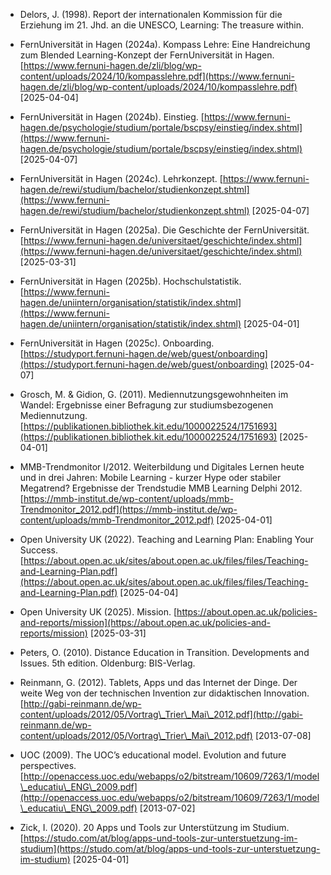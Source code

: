 <!-- filename: 99_Literatur.md -->
<!-- title: Literatur -->

- Delors, J. (1998). Report der internationalen Kommission für die Erziehung im 21. Jhd. an die UNESCO, Learning: The treasure within.

- FernUniversität in Hagen (2024a). Kompass Lehre: Eine Handreichung zum Blended Learning-Konzept der FernUniversität in Hagen.
[https://www.fernuni-hagen.de/zli/blog/wp-content/uploads/2024/10/kompasslehre.pdf](https://www.fernuni-hagen.de/zli/blog/wp-content/uploads/2024/10/kompasslehre.pdf) \[2025-04-04]

- FernUniversität in Hagen (2024b). Einstieg. [https://www.fernuni-hagen.de/psychologie/studium/portale/bscpsy/einstieg/index.shtml](https://www.fernuni-hagen.de/psychologie/studium/portale/bscpsy/einstieg/index.shtml) \[2025-04-07]

- FernUniversität in Hagen (2024c). Lehrkonzept. [https://www.fernuni-hagen.de/rewi/studium/bachelor/studienkonzept.shtml](https://www.fernuni-hagen.de/rewi/studium/bachelor/studienkonzept.shtml) \[2025-04-07]

- FernUniversität in Hagen (2025a). Die Geschichte der FernUniversität. [https://www.fernuni-hagen.de/universitaet/geschichte/index.shtml](https://www.fernuni-hagen.de/universitaet/geschichte/index.shtml) \[2025-03-31]

- FernUniversität in Hagen (2025b). Hochschulstatistik. [https://www.fernuni-hagen.de/uniintern/organisation/statistik/index.shtml](https://www.fernuni-hagen.de/uniintern/organisation/statistik/index.shtml) \[2025-04-01]


- FernUniversität in Hagen (2025c). Onboarding. [https://studyport.fernuni-hagen.de/web/guest/onboarding](https://studyport.fernuni-hagen.de/web/guest/onboarding) \[2025-04-07]

- Grosch, M. & Gidion, G. (2011). Mediennutzungsgewohnheiten im Wandel: Ergebnisse einer Befragung zur studiumsbezogenen Mediennutzung. [https://publikationen.bibliothek.kit.edu/1000022524/1751693](https://publikationen.bibliothek.kit.edu/1000022524/1751693) \[2025-04-01]

- MMB-Trendmonitor I/2012. Weiterbildung und Digitales Lernen heute und in drei Jahren: Mobile Learning - kurzer Hype oder stabiler Megatrend? Ergebnisse der Trendstudie MMB Learning Delphi 2012. [https://mmb-institut.de/wp-content/uploads/mmb-Trendmonitor_2012.pdf](https://mmb-institut.de/wp-content/uploads/mmb-Trendmonitor_2012.pdf) \[2025-04-01]

- Open University UK (2022). Teaching and Learning Plan: Enabling Your Success. [https://about.open.ac.uk/sites/about.open.ac.uk/files/files/Teaching-and-Learning-Plan.pdf](https://about.open.ac.uk/sites/about.open.ac.uk/files/files/Teaching-and-Learning-Plan.pdf) \[2025-04-04]

- Open University UK (2025). Mission. [https://about.open.ac.uk/policies-and-reports/mission](https://about.open.ac.uk/policies-and-reports/mission) \[2025-03-31]

- Peters, O. (2010). Distance Education in Transition. Developments and Issues. 5th edition. Oldenburg: BIS-Verlag.

- Reinmann, G. (2012). Tablets, Apps und das Internet der Dinge. Der weite Weg von der technischen Invention zur didaktischen Innovation. [http://gabi-reinmann.de/wp-content/uploads/2012/05/Vortrag\_Trier\_Mai\_2012.pdf](http://gabi-reinmann.de/wp-content/uploads/2012/05/Vortrag\_Trier\_Mai\_2012.pdf) \[2013-07-08]

- UOC (2009). The UOC’s educational model. Evolution and future perspectives. [http://openaccess.uoc.edu/webapps/o2/bitstream/10609/7263/1/model\_educatiu\_ENG\_2009.pdf](http://openaccess.uoc.edu/webapps/o2/bitstream/10609/7263/1/model\_educatiu\_ENG\_2009.pdf) \[2013-07-02]

- Zick, I. (2020). 20 Apps und Tools zur Unterstützung im Studium. [https://studo.com/at/blog/apps-und-tools-zur-unterstuetzung-im-studium](https://studo.com/at/blog/apps-und-tools-zur-unterstuetzung-im-studium) \[2025-04-01]
